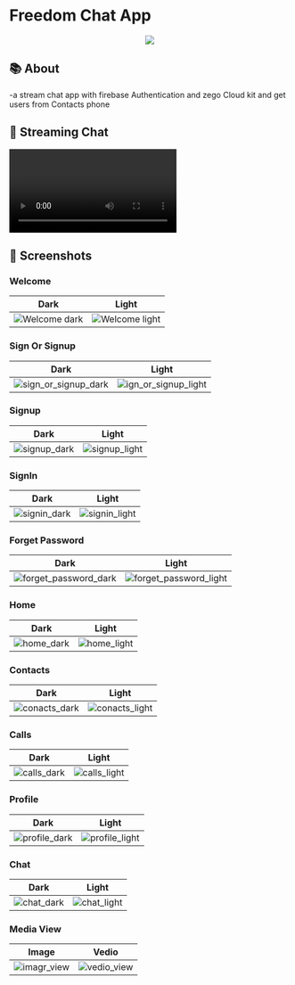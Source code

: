 # Freedom Chat App
<div align="center">
    <img src="https://github.com/user-attachments/assets/0d493596-353e-4182-817f-a77d32f331bd" />
</div>

## 📚 About
-a stream chat app with firebase Authentication and zego Cloud kit and get users from Contacts phone


## 🚀 Streaming Chat
![Preview](/screenshots/vedio.mp4)



## 📸 Screenshots

### Welcome 
|Dark | Light |
|----------|----------|
| ![Welcome dark](https://github.com/mmohy1999/chat_app/blob/main/screenshots/1-welcome_dark.jpg?raw=true) | ![Welcome light](https://github.com/mmohy1999/chat_app/blob/main/screenshots/1-welcome.jpg) |

### Sign Or Signup
| Dark | Light |
|----------|----------|
| ![sign_or_signup_dark](https://github.com/mmohy1999/chat_app/blob/main/screenshots/2-sign_or_signup_dark.jpg) | ![ign_or_signup_light](https://github.com/mmohy1999/chat_app/blob/main/screenshots/2-sign_or_signup.jpg) |

### Signup
| Dark | Light |
|----------|----------|
| ![signup_dark](https://github.com/mmohy1999/chat_app/blob/main/screenshots/3-signup_dark.jpg) | ![signup_light](https://github.com/mmohy1999/chat_app/blob/main/screenshots/3-signup.jpg) |

### SignIn
| Dark | Light |
|----------|----------|
| ![signin_dark](https://github.com/mmohy1999/chat_app/blob/main/screenshots/4-signin_dark.jpg) | ![signin_light](https://github.com/mmohy1999/chat_app/blob/main/screenshots/4-signin.jpg) |

### Forget Password
| Dark | Light |
|----------|----------|
| ![forget_password_dark](https://github.com/mmohy1999/chat_app/blob/main/screenshots/5-forget_password_dark.jpg) | ![forget_password_light](https://github.com/mmohy1999/chat_app/blob/main/screenshots/5-forget_password.jpg) |

### Home
| Dark | Light |
|----------|----------|
| ![home_dark](https://github.com/mmohy1999/chat_app/blob/main/screenshots/6-home_dark.jpg) | ![home_light](https://github.com/mmohy1999/chat_app/blob/main/screenshots/6-home.jpg) |

### Contacts
| Dark | Light |
|----------|----------|
| ![conacts_dark](https://github.com/mmohy1999/chat_app/blob/main/screenshots/7-conacts_dark.jpg) | ![conacts_light](https://github.com/mmohy1999/chat_app/blob/main/screenshots/7-conacts.jpg) |

### Calls
| Dark | Light |
|----------|----------|
| ![calls_dark](https://github.com/mmohy1999/chat_app/blob/main/screenshots/8-calls_dark.jpg) | ![calls_light](https://github.com/mmohy1999/chat_app/blob/main/screenshots/8-calls.jpg) |

### Profile
| Dark | Light |
|----------|----------|
| ![profile_dark](https://github.com/mmohy1999/chat_app/blob/main/screenshots/9-profile_dark.jpg) | ![profile_light](https://github.com/mmohy1999/chat_app/blob/main/screenshots/9-profile.jpg) |

### Chat
| Dark | Light |
|----------|----------|
| ![chat_dark](https://github.com/mmohy1999/chat_app/blob/main/screenshots/10-chat_dark.jpg) | ![chat_light](https://github.com/mmohy1999/chat_app/blob/main/screenshots/10-chat.jpg) |

### Media View
| Image | Vedio |
|----------|----------|
| ![imagr_view](https://github.com/mmohy1999/chat_app/blob/main/screenshots/12-image.jpg) | ![vedio_view](https://github.com/mmohy1999/chat_app/blob/main/screenshots/11-vedio.jpg) |



